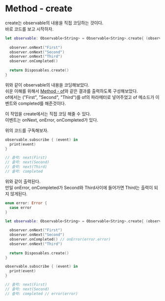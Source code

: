 # Method - create
create는 observable의 내용을 직접 코딩하는 것이다.  
바로 코드를 보고 시작하자.  

```Swift
let observable: Observable<String> = Observable<String>.create{ (observer) -> Disposable in
   
  observer.onNext("First")
  observer.onNext("Second")
  observer.onNext("Third")
  observer.onCompleted()
  
  return Disposables.create()
}
```
위와 같이 observable의 내용을 코딩해보았다.  
쉬운 이해를 위해서 [Method - of]와 같은 결과를 출력하도록 구성해보았다.  
of에서는 ("First", "Second", "Third")를 of의 파라메터로 넣어주었고 of 메소드가 이벤트와 completed를 해준것이다.  

이 작업을 create에서는 직접 코딩 해줄 수 있다.  
이벤트는 onNext, onError, onCompleted가 있다.

위의 코드를 구독해보자.  
```Swift
observable.subscribe { (event) in
  print(event)
}

// 출력: next(First)
// 출력: next(Second)
// 출력: next(Third)
// 출력: completed
```

위와 같이 출력된다.  
만일 onError, onCompleted가 Second와 Third사이에 들어가면 Third는 출력이 되지 않게된다.  

```Swift
enum error: Error {
  case error
}

let observable: Observable<String> = Observable<String>.create{ (observer) -> Disposable in
   
  observer.onNext("First")
  observer.onNext("Second")
  observer.onCompleted() // onError(error.error)
  observer.onNext("Third")
  
  return Disposables.create()
}

observable.subscribe { (event) in
  print(event)
}

// 출력: next(First)
// 출력: next(Second)
// 출력: completed // error(error)
```

[Method - of]: https://github.com/jaeminKim0523/Library/blob/main/RxSwift/Methods%20List/of.md "Read of"
